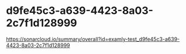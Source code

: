 # d9fe45c3-a639-4423-8a03-2c7f1d128999
https://sonarcloud.io/summary/overall?id=examly-test_d9fe45c3-a639-4423-8a03-2c7f1d128999
